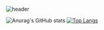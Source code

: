 ![header](https://capsule-render.vercel.app/api?type=Waving&color=timeAuto&height=300&section=header&text=Welcome&desc=Chanseong's%20Github%20World&descAlign=70&descAlignY=65&fontSize=70)

![Anurag's GitHub stats](https://github-readme-stats.vercel.app/api?username=깃허브아이디&show_icons=true&theme=radical)
[![Top Langs](https://github-readme-stats.vercel.app/api/top-langs/?username=chanseongparkk&layout=compact)](https://github.com/chanseongparkk/github-readme-stats)

